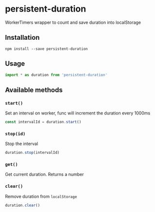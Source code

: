 # persistent-duration

WorkerTimers wrapper to count and save duration into localStorage

## Installation
```
npm install --save persistent-duration
```

## Usage
```javascript
import * as duration from 'persistent-duration'
```

## Available methods

### `start()`
Set an interval on worker, func will increment the duration every 1000ms

```javascript
const intervalId = duration.start()
```

### `stop(id)`
Stop the interval

```javascript
duration.stop(intervalId)
```

### `get()`
Get current duration. Returns a number

### `clear()`
Remove duration from `localStorage`

```javascript
duration.clear()
```
